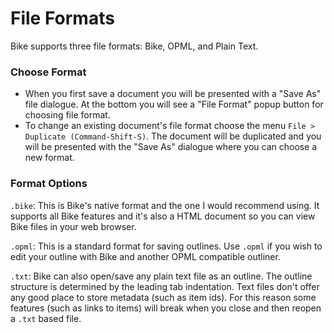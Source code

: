 # File Formats

Bike supports three file formats: Bike, OPML, and Plain Text.

### Choose Format

* When you first save a document you will be presented with a "Save As" file dialogue. At the bottom you will see a "File Format" popup button for choosing file format.
* To change an existing document's file format choose the menu `File > Duplicate (Command-Shift-S)`. The document will be duplicated and you will be presented with the "Save As" dialogue where you can choose a new format.

### Format Options

`.bike`: This is Bike's native format and the one I would recommend using. It supports all Bike features and it's also a HTML document so you can view Bike files in your web browser.

`.opml`: This is a standard format for saving outlines. Use `.opml` if you wish to edit your outline with Bike and another OPML compatible outliner.

`.txt`: Bike can also open/save any plain text file as an outline. The outline structure is determined by the leading tab indentation. Text files don't offer any good place to store metadata (such as item ids). For this reason some features (such as links to items) will break when you close and then reopen a `.txt` based file.
